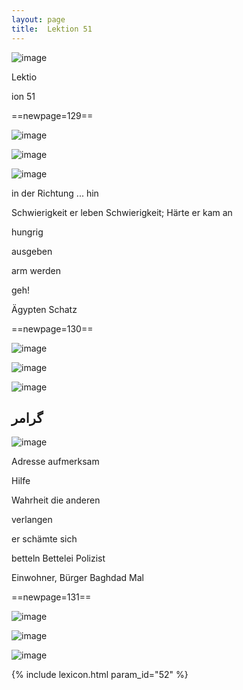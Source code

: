 ```yaml
---
layout: page
title:  Lektion 51
---
```



![image](/assets/s/131.png-05.png)

Lektio



ion 51



==newpage=129==

![image](/assets/s/132.png-02.png)

![image](/assets/s/2col/132.png-08_1L.png)

![image](/assets/s/2col/132.png-08_2R.png)

in der Richtung ... hin

Schwierigkeit er leben Schwierigkeit; Härte er kam an

hungrig



ausgeben

arm werden

geh!

Ägypten Schatz



==newpage=130==

![image](/assets/s/2col/133.png-02_1L.png)

![image](/assets/s/2col/133.png-02_2R.png)

![image](/assets/s/133.png-03.png)

## گرامر

![image](/assets/s/133.png-09.png)

Adresse aufmerksam

Hilfe

Wahrheit die anderen

verlangen



er schämte sich

betteln Bettelei Polizist

Einwohner, Bürger Baghdad Mal



==newpage=131==

![image](/assets/s/134.png-02.png)

![image](/assets/s/2col/134.png-05_1L.png)

![image](/assets/s/2col/134.png-05_2R.png)


{% include lexicon.html param_id="52" %}
